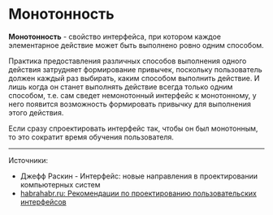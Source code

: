 # Монотонность

**Монотонность** - свойство интерфейса, при котором каждое элементарное действие может быть выполнено ровно одним способом.

Практика предоставления различных способов выполнения одного действия затрудняет формирование привычек, поскольку пользователь должен каждый раз выбирать, каким способом выполнить действие. И лишь когда он станет выполнять действие всегда только одним способом, т.е. сам сведет немонотонный интерфейс к монотонному, у него появится возможность формировать привычку для выполнения этого действия. 

Если сразу спроектировать интерфейс так, чтобы он был монотонным, то это сократит время обучения пользователя.

---

Источники:

- Джефф Раскин - Интерфейс: новые направления в проектировании компьютерных систем
- [habrahabr.ru: Рекомендации по проектированию пользовательских интерфейсов](https://habrahabr.ru/post/96810/)

